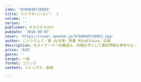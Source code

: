 ```yaml
---
isbn: '9784040728803'
title: ライブダンジョン！　1
volume: ''
series: ''
publisher: ＫＤＯＫＡＷＡ
pubdate: '2018-09-07'
cover: 'https://cover.openbd.jp/9784040728803.jpg'
author: ことりりょう／著 dy冷凍／原著 MikaPikazo／企画
description: 元ネトゲーマー白魔道士、知略を尽くして異世界戦を革命せよ！
price: '620'
genre: ''
target: 一般
format: コミック
content: コミックス・劇画

---
```

